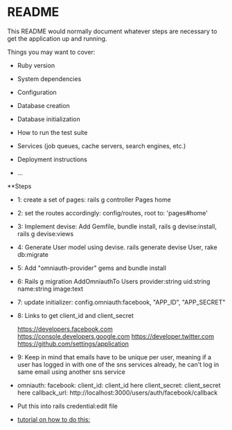 # README

This README would normally document whatever steps are necessary to get the
application up and running.

Things you may want to cover:

* Ruby version

* System dependencies

* Configuration

* Database creation

* Database initialization

* How to run the test suite

* Services (job queues, cache servers, search engines, etc.)

* Deployment instructions

* ...

**Steps

* 1: create a set of pages: rails g controller Pages home

* 2: set the routes accordingly: config/routes, root to: 'pages#home'

* 3: Implement devise: Add Gemfile, bundle install, rails g devise:install, rails g devise:views

* 4: Generate User model using devise. rails generate devise User, rake db:migrate

* 5: Add "omniauth-provider" gems and bundle install

* 6: Rails g migration AddOmniauthTo Users provider:string uid:string name:string image:text

* 7: update initializer: config.omniauth:facebook, "APP_ID", "APP_SECRET"

* 8: Links to get client_id and client_secret

     https://developers.facebook.com
     https://console.developers.google.com
     https://developer.twitter.com
     https://github.com/settings/application

* 9: Keep in mind that emails have to be unique per user, meaning if a user has logged in with one of the sns services already, he can't log in same email using another sns service

* omniauth:
  facebook:
    client_id: client_id here
    client_secret: client_secret here
    callback_url: http://localhost:3000/users/auth/facebook/callback

* Put this into rails credential:edit file

* [tutorial on how to do this:](https://www.engineyard.com/blog/rails-encrypted-credentials-on-rails-5.2)
